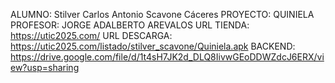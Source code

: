 ALUMNO: Stilver Carlos Antonio Scavone Cáceres
PROYECTO: QUINIELA
PROFESOR: JORGE ADALBERTO AREVALOS
URL TIENDA: https://utic2025.com/
URL DESCARGA: https://utic2025.com/listado/stilver_scavone/Quiniela.apk
BACKEND: https://drive.google.com/file/d/1t4sH7JK2d_DLQ8IivwGEoDDWZdcJ6ERX/view?usp=sharing
